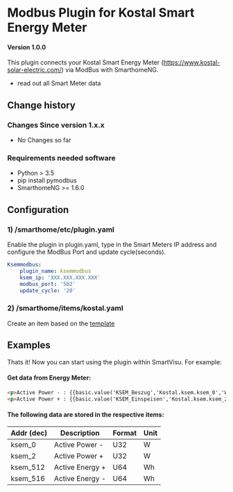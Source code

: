# Modbus Plugin for Kostal Smart Energy Meter

#### Version 1.0.0

This plugin connects your Kostal Smart Energy Meter (https://www.kostal-solar-electric.com/) via ModBus with SmarthomeNG.
- read out all Smart Meter data

## Change history

### Changes Since version 1.x.x

- No Changes so far


### Requirements needed software

* Python > 3.5
* pip install pymodbus
* SmarthomeNG >= 1.6.0

## Configuration

### 1) /smarthome/etc/plugin.yaml

Enable the plugin in plugin.yaml, type in the Smart Meters IP address and configure the ModBus Port and update cycle(seconds).

```yaml
Ksemmodbus:
    plugin_name: ksemmodbus
    ksem_ip: 'XXX.XXX.XXX.XXX'
    modbus_port: '502'
    update_cycle: '20'
```

### 2) /smarthome/items/kostal.yaml

Create an item based on the [template](files/kostal_item_template.yaml)


## Examples

Thats it! Now you can start using the plugin within SmartVisu.
For example:

#### Get data from Energy Meter:
```html
<p>Active Power - : {{basic.value('KSEM_Beszug','Kostal.ksem.ksem_0','W')}} </p>
<p>Active Power + : {{basic.value('KSEM_Einspeisen','Kostal.ksem.ksem_2','W')}} </p>

```


#### The following data are stored in the respective items:

| Addr (dec)        | Description                                       | Format | Unit    |
|-------------------|---------------------------------------------------|--------|---------|
| ksem_0            | Active Power -                                    | U32    | W       |
| ksem_2            | Active Power +                                    | U32    | W       |
| ksem_512          | Active Energy +                                   | U64    | Wh      |
| ksem_516          | Active Energy -                                   | U64    | Wh      |






